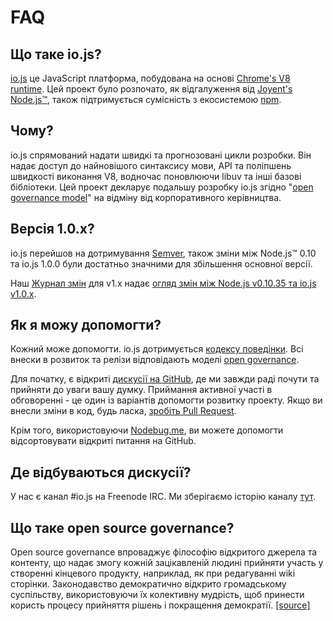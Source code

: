 # FAQ

## Що таке io.js?

[io.js](https://github.com/nodejs/io.js) це JavaScript платформа, побудована на основі [Chrome's V8 runtime](http://code.google.com/p/v8/). Цей проект було розпочато, як відгалуження від [Joyent's Node.js™](https://nodejs.org/), також підтримується сумісність з екосистемою [npm](https://www.npmjs.com/).

## Чому? 

io.js спрямований надати швидкі та прогнозовані цикли розробки. Він надає доступ до найновішого синтаксису мови, API та поліпшень швидкості виконання 
V8,  водночас поновлюючи libuv та інші базові бібліотеки. Цей проект декларує подальшу розробку io.js згідно "[open governance model](https://github.com/nodejs/io.js/blob/master/GOVERNANCE.md#readme)" на відміну від корпоративного керівництва.

## Версія 1.0.x?

io.js перейшов на дотримування [Semver](http://semver.org/), також зміни між Node.js™ 0.10 та io.js 1.0.0 були достатньо значними для збільшення основної версії.

Наш [Журнал змін](https://github.com/nodejs/io.js/blob/v1.x/CHANGELOG.md) для v1.x надає [огляд змін між Node.js v0.10.35 та io.js v1.0.x](https://github.com/nodejs/io.js/blob/v1.x/CHANGELOG.md#summary-of-changes-from-nodejs-v01035-to-iojs-v100).

## Як я можу допомогти?

Кожний може допомогти. io.js дотримується [кодексу поведінки](https://github.com/nodejs/io.js/blob/master/CONTRIBUTING.md#code-of-conduct). Всі внески в розвиток та релізи відповідають моделі [open governance](https://github.com/nodejs/io.js/blob/master/GOVERNANCE.md#readme).

Для початку, є відкриті [дискусії на GitHub](https://github.com/nodejs/io.js/issues), де ми завжди раді почути та прийняти до уваги вашу думку.
Приймання активної участі в обговоренні - це один із варіантів допомогти розвитку проекту. Якщо ви внесли зміни в код, будь ласка, [зробіть Pull Request](https://github.com/nodejs/io.js/blob/master/CONTRIBUTING.md#code-contributions).

Крім того, використовуючи [Nodebug.me](http://nodebug.me/), ви можете допомогти відсортовувати відкриті питання на GitHub.

## Де відбуваються дискусії?

У нас є канал #io.js на Freenode IRC. Ми зберігаємо історію каналу [тут](http://logs.libuv.org/io.js/latest).

## Що таке open source governance?

Open source governance впроваджує філософію відкритого джерела та контенту, що надає змогу кожній зацікавленій людині прийняти участь у створенні кінцевого продукту, наприклад, як при редагуванні wiki сторінки. Законодавство демократично відкрито громадському суспільству, використовуючи їх колективну мудрість, щоб принести користь процесу прийняття рішень і покращення демократії. [[source]](https://en.wikipedia.org/wiki/Open-source_governance)
